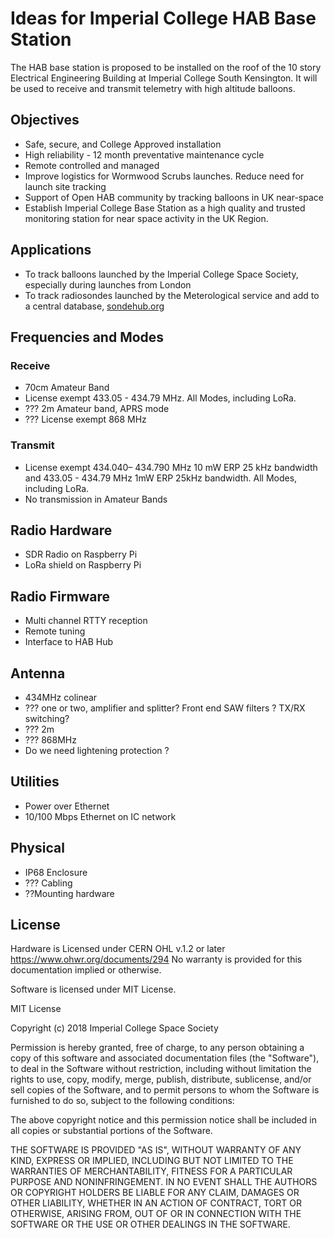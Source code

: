 # Ideas for Imperial College HAB Base Station



The HAB base station is proposed to be installed on the roof of the 10 story Electrical Engineering Building at Imperial College South Kensington. 
It will be used to receive and transmit telemetry with high altitude balloons. 

## Objectives
* Safe, secure,  and College Approved installation
* High reliability - 12 month preventative maintenance cycle
* Remote controlled and managed
* Improve logistics for Wormwood Scrubs launches.  Reduce need for launch site tracking
* Support of Open HAB community by tracking balloons in UK near-space
* Establish Imperial College Base Station as a high quality and trusted monitoring station for near space activity in the UK Region.

## Applications
* To track balloons launched by the Imperial College Space Society, especially during launches from London
* To track radiosondes launched by the Meterological service and add to a central database, [sondehub.org](tracker.sondehub.org)

## Frequencies and Modes

### Receive
* 70cm Amateur Band
* License exempt  433.05 - 434.79 MHz. All Modes, including  LoRa.
*  ??? 2m Amateur band, APRS mode
*  ??? License exempt 868 MHz
### Transmit
* License exempt  434.040– 434.790 MHz 10 mW ERP 25 kHz bandwidth and 433.05 - 434.79 MHz 1mW ERP 25kHz bandwidth. All Modes, including  LoRa.
* No transmission in Amateur Bands



## Radio Hardware
* SDR Radio on Raspberry Pi
* LoRa shield on Raspberry Pi

## Radio Firmware
* Multi channel RTTY reception
* Remote tuning
* Interface to HAB Hub

## Antenna
* 434MHz colinear
* ??? one or two, amplifier and splitter? Front end SAW filters ? TX/RX switching?
* ??? 2m
* ??? 868MHz
* Do we need lightening protection ?


## Utilities
* Power over Ethernet
* 10/100 Mbps Ethernet on IC network

## Physical
* IP68 Enclosure
* ??? Cabling
* ??Mounting hardware



## License

Hardware is Licensed under CERN OHL v.1.2 or later https://www.ohwr.org/documents/294 No warranty is provided for this documentation implied or otherwise.

Software is licensed under MIT License.

MIT License

Copyright (c) 2018 Imperial College Space Society

Permission is hereby granted, free of charge, to any person obtaining a copy of this software and associated documentation files (the "Software"), to deal in the Software without restriction, including without limitation the rights to use, copy, modify, merge, publish, distribute, sublicense, and/or sell copies of the Software, and to permit persons to whom the Software is furnished to do so, subject to the following conditions:

The above copyright notice and this permission notice shall be included in all copies or substantial portions of the Software.

THE SOFTWARE IS PROVIDED "AS IS", WITHOUT WARRANTY OF ANY KIND, EXPRESS OR IMPLIED, INCLUDING BUT NOT LIMITED TO THE WARRANTIES OF MERCHANTABILITY, FITNESS FOR A PARTICULAR PURPOSE AND NONINFRINGEMENT. IN NO EVENT SHALL THE AUTHORS OR COPYRIGHT HOLDERS BE LIABLE FOR ANY CLAIM, DAMAGES OR OTHER LIABILITY, WHETHER IN AN ACTION OF CONTRACT, TORT OR OTHERWISE, ARISING FROM, OUT OF OR IN CONNECTION WITH THE SOFTWARE OR THE USE OR OTHER DEALINGS IN THE SOFTWARE.




























